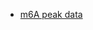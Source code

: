 * [m6A peak data](smb://helabdata1.uchicago.edu/m6aqtl/peakcalling/WASP201712_metApeakFisher_merged/JointPeak_merged/)
